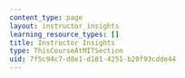 ```yaml
---
content_type: page
layout: instructor_insights
learning_resource_types: []
title: Instructor Insights
type: ThisCourseAtMITSection
uid: 7f5c94c7-d8e1-d181-4251-b20f93cdde44
---
```


